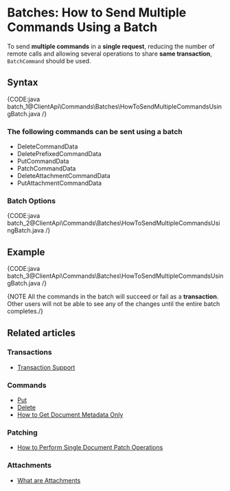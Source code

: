 # Batches: How to Send Multiple Commands Using a Batch

To send **multiple commands** in a **single request**, reducing the number of remote calls and allowing several operations to share **same transaction**, `BatchCommand` should be used.

## Syntax

{CODE:java batch_1@ClientApi\Commands\Batches\HowToSendMultipleCommandsUsingBatch.java /}

### The following commands can be sent using a batch

* DeleteCommandData
* DeletePrefixedCommandData
* PutCommandData
* PatchCommandData
* DeleteAttachmentCommandData
* PutAttachmentCommandData

### Batch Options

{CODE:java batch_2@ClientApi\Commands\Batches\HowToSendMultipleCommandsUsingBatch.java /}


## Example

{CODE:java batch_3@ClientApi\Commands\Batches\HowToSendMultipleCommandsUsingBatch.java /}

{NOTE All the commands in the batch will succeed or fail as a **transaction**. Other users will not be able to see any of the changes until the entire batch completes./}

## Related articles

### Transactions

- [Transaction Support](../../../client-api/faq/transaction-support)

### Commands

- [Put](../../../client-api/commands/documents/put)   
- [Delete](../../../client-api/commands/documents/delete)
- [How to Get Document Metadata Only](../../../client-api/commands/documents/how-to/get-document-metadata-only)

### Patching

- [How to Perform Single Document Patch Operations](../../../client-api/operations/patching/single-document)   

### Attachments

- [What are Attachments](../../../document-extensions/attachments/what-are-attachments)
